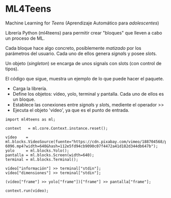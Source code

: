 # ML4Teens

Machine Learning for *Teens* (Aprendizaje Automático para *adolescentes*)

Librería Python (ml4teens) para permitir crear "bloques" que lleven a cabo un proceso de ML.

Cada bloque hace algo concreto, posiblemente *matizado* por los parámetros
del usuario. Cada uno de ellos genera *signal*s y posee *slot*s.

Un objeto (*singleton*) se encarga de unos signals con slots (con control
de tipos).

El código que sigue, muestra un ejemplo de lo que puede hacer el paquete.

+ Carga la librería.
+ Define los objetos: vídeo, yolo, terminal y pantalla. Cada uno de ellos es
un bloque.
+ Establece las conexiones entre *signal*s y *slot*s, mediente el operador >>
+ Ejecuta el objeto 'vídeo', ya que es el punto de entrada.



```
import ml4teens as ml;

context   = ml.core.Context.instance.reset();

vídeo    = ml.blocks.VideoSource(fuente="https://cdn.pixabay.com/vimeo/188704568/parque-6096.mp4?width=640&hash=112e5fd94cb9090c07f4472a41d182d344db647b");
yolo     = ml.blocks.Yolo();
pantalla = ml.blocks.Screen(width=640);
terminal = ml.blocks.Terminal();

vídeo["información"] >> terminal["stdin"];
vídeo["dimensiones"] >> terminal["stdin"];

(vídeo["frame"] >> yolo["frame"])["frame"] >> pantalla["frame"];

context.run(vídeo);

```